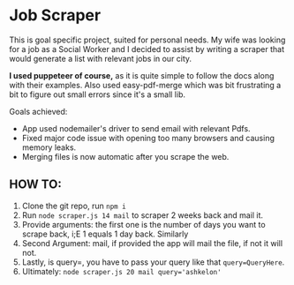 # Job Scraper

This is goal specific project, suited for personal needs. My wife was looking for a job as a Social Worker and I decided to assist by writing a scraper that would generate a list with relevant jobs in our city.


**I used puppeteer of course,** as it is quite simple to follow the docs along with their examples. Also used easy-pdf-merge which was bit frustrating a bit to figure out small errors since it's a small lib.


Goals achieved: 

- App used nodemailer's driver to send email with relevant Pdfs. 
- Fixed major code issue with opening too many browsers and causing memory leaks. 
- Merging files is now automatic after you scrape the web. 

## HOW TO:

1. Clone the git repo, run `npm i`
2. Run `node scraper.js 14 mail` to scraper 2 weeks back and mail it.
3. Provide arguments: the first one is the number of days you want to scrape back, i;E 1 equals 1 day back. Similarly
4. Second Argument: mail, if provided the app will mail the file, if not it will not. 
5. Lastly, is query=, you have to pass your query like that `query=QueryHere`.
6. Ultimately: `node scraper.js 20 mail query='ashkelon'`
